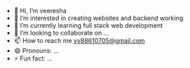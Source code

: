 - 👋 Hi, I’m veeresha
- 👀 I’m interested in creating websites and backend working
- 🌱 I’m currently learning full stack web development
- 💞️ I’m looking to collaborate on ...
- 📫 How to reach me vv88610705@gmail.com
- 😄 Pronouns: ...
- ⚡ Fun fact: ...

<!---
vee2004/vee2004 is a ✨ special ✨ repository because its `README.md` (this file) appears on your GitHub profile.
You can click the Preview link to take a look at your changes.
--->
